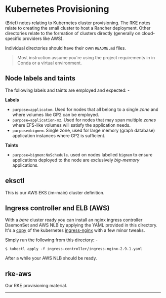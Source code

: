 # Kubernetes Provisioning
(Brief) notes relating to Kubernetes cluster provisioning.
The RKE notes relate to creating the small cluster to host a
Rancher deployment. Other directories relate to the formation
of clusters directly (generally on cloud-specific providers like AWS).

Individual directories should have their own `README.md` files.

>   Most instruction assume you're using the project requirements in
    in Conda or a virtual environment.

## Node labels and taints
The following labels and taints are employed and expected: -

**Labels**

-   `purpose=applicaton`. Used for nodes that all belong to a single *zone*
    and where volumes like GP2 can be employed.     
-   `purpose=application-mz`. Used for nodes that may span multiple *zones*
    where EFS-like volumes will satisfy the application needs.
-   `purpose=bigmem`. Single zone, used for large memory (graph database)
    application instances where GP2 is sufficient.

**Taints**

-   `purpose=bigmem:NoSchedule`. used on nodes labelled `bigmem` to ensure
    applications deployed to the node are exclusively *big-memory*
    applications.
       
## eksctl
This is our AWS EKS (im-main) cluster definition.

## Ingress controller and ELB (AWS)
With a _bare_ cluster ready you can install an nginx ingress controller
DaemonSet and AWS NLB by applying the YAML provided in this directory.
It's a [copy] of the kubernetes [ingress-nginx] with a few minor tweaks.

Simply run the following from this directory: -

    $ kubectl apply -f ingress-controller/ingress-nginx-2.9.1.yaml

After a while your AWS NLB should be ready.

## rke-aws
Our RKE provisioning material.

---

[copy]: https://raw.githubusercontent.com/kubernetes/ingress-nginx/ingress-nginx-2.9.1/deploy/static/provider/aws/deploy.yaml
[eks-im-main]: https://gitlab.com/informaticsmatters/eks-im-main
[ingress-nginx]: https://github.com/kubernetes/ingress-nginx
